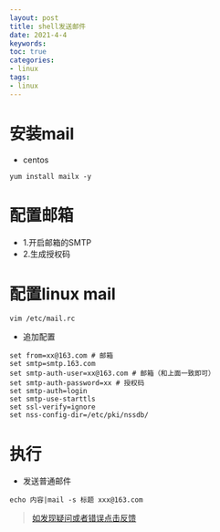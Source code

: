 ```yaml
---
layout: post
title: shell发送邮件
date: 2021-4-4
keywords:
toc: true
categories:
- linux
tags:
- linux
---
```


# 安装mail
- centos
```
yum install mailx -y
```
<!-- more -->
# 配置邮箱
- 1.开启邮箱的SMTP
- 2.生成授权码

# 配置linux mail
```
vim /etc/mail.rc
```
- 追加配置
```
set from=xx@163.com # 邮箱
set smtp=smtp.163.com
set smtp-auth-user=xx@163.com # 邮箱（和上面一致即可）
set smtp-auth-password=xx # 授权码
set smtp-auth=login
set smtp-use-starttls
set ssl-verify=ignore
set nss-config-dir=/etc/pki/nssdb/
```

# 执行
- 发送普通邮件
```
echo 内容|mail -s 标题 xxx@163.com
```

> [如发现疑问或者错误点击反馈](https://github.com/cooper-q/blog_hexo/issues)

